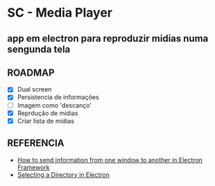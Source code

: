 # SC - Media Player

## app em electron para reproduzir midias numa sengunda tela

## ROADMAP

- [X] Dual screen
- [X] Persistencia de informações
- [ ] Imagem como 'descanço'
- [X] Reprdução de midias
- [X] Criar lista de mídias

## REFERENCIA

- [How to send information from one window to another in Electron Framework](https://ourcodeworld.com/articles/read/536/how-to-send-information-from-one-window-to-another-in-electron-framework)
- [Selecting a Directory in Electron](https://jaketrent.com/post/select-directory-in-electron/)

